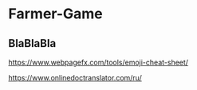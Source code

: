 # Farmer-Game

## BlaBlaBla

https://www.webpagefx.com/tools/emoji-cheat-sheet/

https://www.onlinedoctranslator.com/ru/
